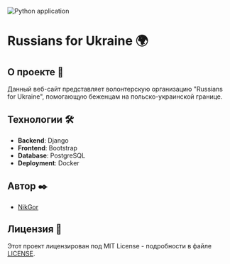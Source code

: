 ![Python application](https://github.com/NikGor/rfu/actions/workflows/python-app.yml/badge.svg)

# Russians for Ukraine 🌍

## О проекте 📜

Данный веб-сайт представляет волонтерскую организацию "Russians for Ukraine", помогающую беженцам на польско-украинской границе. 

## Технологии 🛠️

- **Backend**: Django
- **Frontend**: Bootstrap
- **Database**: PostgreSQL
- **Deployment**: Docker

## Автор ✒️

- [NikGor](https://github.com/NikGor)

## Лицензия 📝

Этот проект лицензирован под MIT License - подробности в файле [LICENSE](LICENSE).

